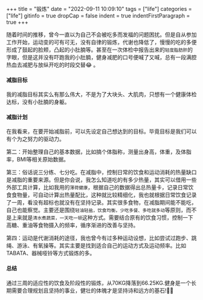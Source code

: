 +++
title = "锻炼"
date = "2022-09-11 10:09:10"
tags = ["life"]
categories = ["life"]
gitinfo = true
dropCap = false
indent = true
indentFirstParagraph = true
+++

随着时间的推移，曾今一直以为自己不会被吃多而发福的问题困扰。但是自从参加工作开始，运动变的可有可无，没有自律的锻炼，代谢也降低了，慢慢的吃的多便形成了鼓起的脸颊，凸起的小肚腩等。甚至在一次体检中报告出来的`轻度脂肪肝`的字眼，但是这并没有吓跑我的小肚腩，健身减肥的口号便喊了又喊，总有一段满腔热血去减肥与放纵开吃的时段交替😂 。

#### 减脂目标
我的减脂目标其实么有那么伟大，不是为了大块头、大肌肉，只想有一个健康体检达标，没有小肚腩的身躯。

#### 减脂计划
在我看来，在要开始减脂前，可以先设定自己想达到的目标。毕竟目标是我们可以有个为之努力的驱动力。    

第二：开始整理自己的基本数据，比如搞个体脂称，测量出身高，体重，及体脂率，BMI等相关原始数据。   

第三：俗话说三分练、七分吃。在减脂中，控制日常的饮食和运动消耗的热量缺口是减脂的重要来源。但是你会说，我怎么知道吃的有多少热量，其实可以借用一些外部工具计算，比如我用的`薄荷健康`，根据自己的数据得出总热量卡，记录日常饮食食物量，可自动计算出热量配比，这种就比较精细化，我也就根据日常饮食记录了一周，看没有超标也就没有在坚持记录。其实很多食物，在减脂期间能不能吃，自己也能察觉。主要还是围绕`轻油轻盐，饮食均衡，少吃多餐、多吃就多动`等原则，而不是上来就是`清水煮蔬菜，一天吃一顿`这种方式。需要结合原有的饮食习惯，控制一下高糖、重油等食物摄入的频率，循序渐进的改善与坚持。

第四：运动是代谢消耗的途径，我也曾今有过多种运动设想，比如尝试过跑步、跳绳、游泳、有氧操等。其实主要是找到适合自己的运动方式及运动频率。比如TABATA、器械哑铃等方式锻炼的多。

#### 总结
通过三周的适应性的饮食及阶段性的锻炼，从70KG降落到66.25KG.健身是一个长期需要合理规划且坚持的事业，健壮的体魄才是坚持诗和远方的基石!💪💪




